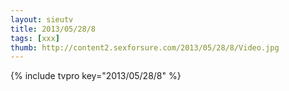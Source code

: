```yaml
--- 
layout: sieutv
title: 2013/05/28/8
tags: [xxx]
thumb: http://content2.sexforsure.com/2013/05/28/8/Video.jpg
---
```

{% include tvpro key="2013/05/28/8" %} 
